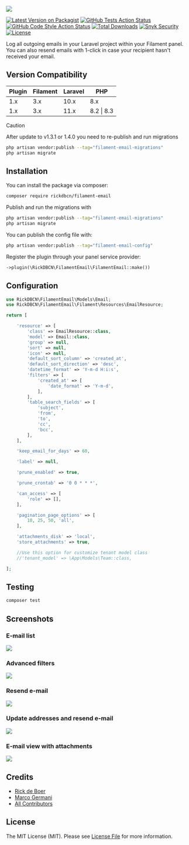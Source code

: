 <p class="filament-hidden">
<img src="https://banners.beyondco.de/filament-email.png?theme=light&packageManager=composer+require&packageName=rickdbcn%2Ffilament-email&pattern=architect&style=style_1&description=Log+emails+in+your+Filament+project&md=1&showWatermark=0&fontSize=100px&images=https%3A%2F%2Flaravel.com%2Fimg%2Flogomark.min.svg" class="filament-hidden">
</p>

[![Latest Version on Packagist](https://img.shields.io/packagist/v/rickdbcn/filament-email.svg?style=flat-square)](https://packagist.org/packages/rickdbcn/filament-email)
[![GitHub Tests Action Status](https://img.shields.io/github/actions/workflow/status/rickdbcn/filament-email/run-tests.yml?branch=main&label=tests&style=flat-square)](https://github.com/rickdbcn/filament-email/actions?query=workflow%3Arun-tests+branch%3Amain)
[![GitHub Code Style Action Status](https://img.shields.io/github/actions/workflow/status/rickdbcn/filament-email/fix-php-code-style-issues.yml?branch=main&label=code%20style&style=flat-square)](https://github.com/rickdbcn/filament-email/actions?query=workflow%3A"Fix+PHP+code+style+issues"+branch%3Amain)
[![Total Downloads](https://img.shields.io/packagist/dt/rickdbcn/filament-email.svg?style=flat-square)](https://packagist.org/packages/rickdbcn/filament-email)
<a href="https://snyk.io/test/github/RickDBCN/filament-email"><img alt="Snyk Security" src="https://snyk.io/test/github/RickDBCN/filament-email/badge.svg"></a>
<a href="https://github.com/RickDBCN/filament-email/blob/main/LICENSE.md"><img alt="License" src="https://img.shields.io/github/license/RickDBCN/filament-email?color=blue&label=license"></a>

Log all outgoing emails in your Laravel project within your Filament panel. You can also resend emails with 1-click in case your recipient hasn't received your email.

## Version Compatibility

| Plugin  | Filament | Laravel | PHP |
| ------------- | ------------- | ------------- | -------------|
| 1.x  | 3.x  | 10.x | 8.x |
| 1.x  | 3.x  | 11.x | 8.2 \| 8.3 |

> [!CAUTION]
> After update to v1.3.1 or 1.4.0 you need to re-publish and run migrations
>
> ```bash
> php artisan vendor:publish --tag="filament-email-migrations"
> php artisan migrate
> ```

## Installation

You can install the package via composer:

```bash
composer require rickdbcn/filament-email
```

Publish and run the migrations with

```bash
php artisan vendor:publish --tag="filament-email-migrations"
php artisan migrate
```

You can publish the config file with:

```bash
php artisan vendor:publish --tag="filament-email-config"
```

Register the plugin through your panel service provider:
```php
->plugin(\RickDBCN\FilamentEmail\FilamentEmail::make())
```

## Configuration

```php
use RickDBCN\FilamentEmail\Models\Email;
use RickDBCN\FilamentEmail\Filament\Resources\EmailResource;

return [

    'resource' => [
        'class' => EmailResource::class,
        'model' => Email::class,
        'group' => null,
        'sort' => null,
        'icon' => null,
        'default_sort_column' => 'created_at',
        'default_sort_direction' => 'desc',
        'datetime_format' => 'Y-m-d H:i:s',
        'filters' => [
            'created_at' => [
                'date_format' => 'Y-m-d',
            ],
        ],
        'table_search_fields' => [
            'subject',
            'from',
            'to',
            'cc',
            'bcc',
        ],
    ],

    'keep_email_for_days' => 60,

    'label' => null,

    'prune_enabled' => true,

    'prune_crontab' => '0 0 * * *',

    'can_access' => [
        'role' => [],
    ],

    'pagination_page_options' => [
        10, 25, 50, 'all',
    ],

    'attachments_disk' => 'local',
    'store_attachments' => true,

    //Use this option for customize tenant model class
    //'tenant_model' => \App\Models\Team::class,

];
```

## Testing

```bash
composer test
```

## Screenshots

### E-mail list

![](https://raw.githubusercontent.com/RickDBCN/filament-email/main/screenshots/table.png)

### Advanced filters

![](https://raw.githubusercontent.com/RickDBCN/filament-email/main/screenshots/filters.png)

### Resend e-mail

![](https://raw.githubusercontent.com/RickDBCN/filament-email/main/screenshots/resend.png)

### Update addresses and resend e-mail

![](https://raw.githubusercontent.com/RickDBCN/filament-email/main/screenshots/update-and-resend.png)

### E-mail view with attachments

![](https://raw.githubusercontent.com/RickDBCN/filament-email/main/screenshots/view.png)

## Credits

- [Rick de Boer](https://github.com/RickDBCN)
- [Marco Germani](https://github.com/marcogermani87)
- [All Contributors](../../contributors)

## License

The MIT License (MIT). Please see [License File](LICENSE.md) for more information.
